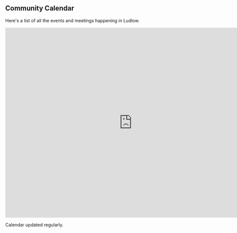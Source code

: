 ## Community Calendar

Here's a list of all the events and meetings happening in Ludlow.

<iframe src="https://www.google.com/calendar/embed?title=Ludlow%20Events&amp;height=600&amp;wkst=1&amp;bgcolor=%23FFFFFF&amp;src=g8nod2fr7734el5hqsikdtp984%40group.calendar.google.com&amp;color=%232F6309&amp;src=usa%40holiday.calendar.google.com&amp;color=%2328754E&amp;ctz=America%2FNew_York" style=" border-width:0 " width="800" height="600" frameborder="0" scrolling="no">Loading...</iframe>

Calendar updated regularly.

